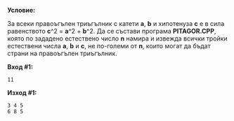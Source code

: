 **Условие:**

За всеки правоъгълен триъгълник с катети **а**, **b** и хипотенуза **c** е в сила равенството **c**^2 = **a**^2 + **b**^2. Да се състави програма **PITAGOR.CPP**, която по зададено естествено число **n** намира и извежда всички тройки естествени числа **a**, **b** и **c**, не по-големи от **n**, които могат да бъдат страни на правоъгълен триъгълник.

**Вход #1:**

	11

**Изход #1:**

	3 4 5
	6 8 5
